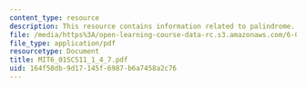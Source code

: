 ```yaml
---
content_type: resource
description: This resource contains information related to palindrome.
file: /media/https%3A/open-learning-course-data-rc.s3.amazonaws.com/6-01sc-introduction-to-electrical-engineering-and-computer-science-i-spring-2011/164f50db9d17145f6987b6a7458a2c76_MIT6_01SCS11_1_4_7.pdf
file_type: application/pdf
resourcetype: Document
title: MIT6_01SCS11_1_4_7.pdf
uid: 164f50db-9d17-145f-6987-b6a7458a2c76
---
```


